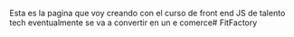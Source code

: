 Esta es la pagina que voy creando con el curso de front end JS de talento tech
eventualmente se va a convertir en un e comerce# FitFactory
